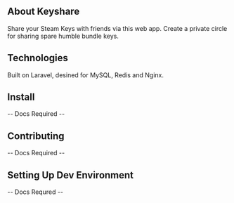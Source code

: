 ## About Keyshare

Share your Steam Keys with friends via this web app. Create a private circle for sharing spare humble bundle keys.

## Technologies

Built on Laravel, desined for MySQL, Redis and Nginx.

## Install

-- Docs Required --

## Contributing

-- Docs Required --

## Setting Up Dev Environment

-- Docs Requred --
